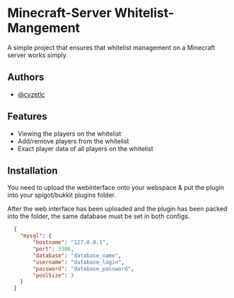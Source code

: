 
# Minecraft-Server Whitelist-Mangement

A simple project that ensures that whitelist management on a Minecraft server works simply. 




## Authors

- [@cyzetlc](https://www.github.com/CyZeTLC)


## Features

- Viewing the players on the whitelist
- Add/remove players from the whitelist
- Exact player data of all players on the whitelist


## Installation

You need to upload the webinterface onto your webspace & put the plugin into your spigot/bukkit plugins folder. 

After the web interface has been uploaded and the plugin has been packed into the folder, the same database must be set in both configs. 
```json
  {
    "mysql": {
        "hostname": "127.0.0.1",
        "port": 3306,
        "database": "database_name",
        "username": "database_login",
        "password": "database_password",
        "poolSize": 3
    }
  }
```

